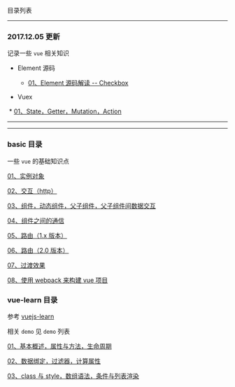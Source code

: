 目录列表

----


### 2017.12.05 更新

记录一些 `vue` 相关知识

* Element 源码

  * [01、Element 源码解读 -- Checkbox](https://github.com/hanekaoru/WebLearningNotes/blob/master/vue/note/element/01.md)

* Vuex

  * [01、State，Getter，Mutation，Action](https://github.com/hanekaoru/WebLearningNotes/blob/master/vue/note/vuex/01.md)






----

----
 

### basic 目录 

一些 `vue` 的基础知识点

[01、实例对象](https://github.com/hanekaoru/WebLearningNotes/blob/master/vue/note/basic/note/01.md)

[02、交互（http）](https://github.com/hanekaoru/WebLearningNotes/blob/master/vue/note/basic/note/02.md)

[03、组件，动态组件，父子组件，父子组件间数据交互](https://github.com/hanekaoru/WebLearningNotes/blob/master/vue/note/basic/note/03.md)

[04、组件之间的通信](https://github.com/hanekaoru/WebLearningNotes/blob/master/vue/note/basic/note/04.md)

[05、路由（1.x 版本）](https://github.com/hanekaoru/WebLearningNotes/blob/master/vue/note/basic/note/05.md)

[06、路由（2.0 版本）](https://github.com/hanekaoru/WebLearningNotes/blob/master/vue/note/basic/note/06.md)

[07、过渡效果](https://github.com/hanekaoru/WebLearningNotes/blob/master/vue/note/basic/note/07.md)

[08、使用 webpack 来构建 vue 项目](https://github.com/hanekaoru/WebLearningNotes/blob/master/vue/note/basic/note/08.md)




### vue-learn 目录 

参考 [vuejs-learn](https://github.com/bhnddowinf/vuejs-learn) 

相关 `demo` 见 `demo` 列表

[01、基本概述，属性与方法，生命周期](https://github.com/hanekaoru/WebLearningNotes/blob/master/vue/note/vue-learn/01.md)

[02、数据绑定，过滤器，计算属性](https://github.com/hanekaoru/WebLearningNotes/blob/master/vue/note/vue-learn/02.md)

[03、class 与 style，数组语法，条件与列表渲染](https://github.com/hanekaoru/WebLearningNotes/blob/master/vue/note/vue-learn/03.md)


